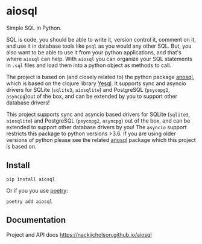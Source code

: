 # aiosql

Simple SQL in Python.

SQL is code, you should be able to write it, version control it, comment on it, and use it in database tools
like `psql` as you would any other SQL. But, you also want to be able to use it from your python
applications, and that's where `aiosql` can help. With `aiosql` you can organize your SQL statements in `.sql`
files and load them into a python object as methods to call.

The project is based on (and closely related to) the python package [anosql](https://github.com/honza/anosql), which
is based on the clojure library [Yesql](https://github.com/krisajenkins/yesql/). It supports sync and asyncio
drivers for SQLite (`sqlite3`, `aiosqlite`) and PostgreSQL (`psycopg2`, `asyncpg`)out of the box, and can be
extended by you to support other database drivers!

This project supports sync and asyncio based drivers for SQLite (`sqlite3`, `aiosqlite`) and PostgreSQL
(`psycopg2`, `asyncpg`) out of the box, and can be extended to support other database drivers by you! The ``asyncio``
support restricts this package to python versions >3.6. If you are using older versions of python please see the
related [anosql](https://github.com/honza/anosql) package which this project is based on.

## Install

```
pip install aiosql
```

Or if you you use [poetry](https://poetry.eustace.io/):

```
poetry add aiosql
```

## Documentation

Project and API docs https://nackjicholson.github.io/aiosql
